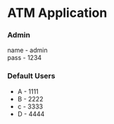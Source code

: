 <h1>ATM Application</h1>
<h3>Admin</h3>
<span>name - admin</span><br>
<span>pass - 1234</span>

<h3>Default Users</h3>
<ul>
  <li>A - 1111
  <li>B - 2222
  <li>c - 3333
  <li>D - 4444
</ul>
